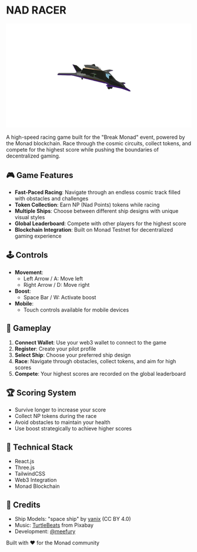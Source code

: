 # NAD RACER

![NAD RACER](public/models/ship1.png)

A high-speed racing game built for the "Break Monad" event, powered by the Monad blockchain. Race through the cosmic circuits, collect tokens, and compete for the highest score while pushing the boundaries of decentralized gaming.

## 🎮 Game Features

- **Fast-Paced Racing**: Navigate through an endless cosmic track filled with obstacles and challenges
- **Token Collection**: Earn NP (Nad Points) tokens while racing
- **Multiple Ships**: Choose between different ship designs with unique visual styles
- **Global Leaderboard**: Compete with other players for the highest score
- **Blockchain Integration**: Built on Monad Testnet for decentralized gaming experience

## 🕹️ Controls

- **Movement**:
  - Left Arrow / A: Move left
  - Right Arrow / D: Move right
- **Boost**:
  - Space Bar / W: Activate boost
- **Mobile**:
  - Touch controls available for mobile devices

## 🎯 Gameplay

1. **Connect Wallet**: Use your web3 wallet to connect to the game
2. **Register**: Create your pilot profile
3. **Select Ship**: Choose your preferred ship design
4. **Race**: Navigate through obstacles, collect tokens, and aim for high scores
5. **Compete**: Your highest scores are recorded on the global leaderboard

## 🏆 Scoring System

- Survive longer to increase your score
- Collect NP tokens during the race
- Avoid obstacles to maintain your health
- Use boost strategically to achieve higher scores

## 🔧 Technical Stack

- React.js
- Three.js
- TailwindCSS
- Web3 Integration
- Monad Blockchain

## 🎵 Credits

- Ship Models: "space ship" by [yanix](https://skfb.ly/LzKz) (CC BY 4.0)
- Music: [TurtleBeats](https://pixabay.com/users/turtlebeats-46526702/) from Pixabay
- Development: [@meefury](https://x.com/meefury)



Built with ❤️ for the Monad community
